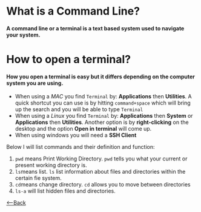 # What is a Command Line?

#### A command line or a terminal is a text based system used to navigate your system.

# How to open a terminal?

#### How you open a terminal is easy but it differs depending on the computer system you are using. 

- When using a *MAC* you find `Terminal` by: **Applications** then **Utilities**. A quick shortcut you can use is by hitting `command+space` which will bring up the search and you will be able to type `Terminal`
- When using a *Linux* you find `Terminal` by: **Applications** then **System** or **Applications** then **Utilities**. Another option is by **right-clicking** on the desktop and the option **Open in terminal** will come up. 
- When using windows you will need a **SSH Client** 

Below I will list commands and their definition and function:
1. `pwd` means Print Working Directory. `pwd` tells you what your current or present working directory is. 
2. `ls`means list. `ls` list information about files and directories within the certain fie system. 
3. `cd`means change directory. `cd` allows you to move between directories 
4. `ls-a` will list hidden files and directories. 


[<--Back](README.md) 

